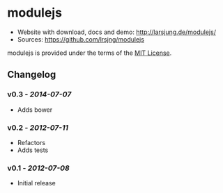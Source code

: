 # modulejs

* Website with download, docs and demo: <http://larsjung.de/modulejs/>
* Sources: <https://github.com/lrsjng/modulejs>

modulejs is provided under the terms of the [MIT License](https://github.com/lrsjng/modulejs/blob/develop/LICENSE.md).


## Changelog


### v0.3 - *2014-07-07*

* Adds bower


### v0.2 - *2012-07-11*

* Refactors
* Adds tests


### v0.1 - *2012-07-08*

* Initial release
